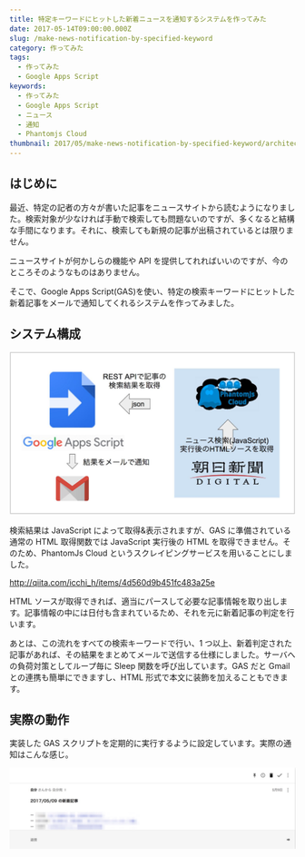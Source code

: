 ```yaml
---
title: 特定キーワードにヒットした新着ニュースを通知するシステムを作ってみた
date: 2017-05-14T09:00:00.000Z
slug: /make-news-notification-by-specified-keyword
category: 作ってみた
tags:
  - 作ってみた
  - Google Apps Script
keywords:
  - 作ってみた
  - Google Apps Script
  - ニュース
  - 通知
  - Phantomjs Cloud
thumbnail: 2017/05/make-news-notification-by-specified-keyword/architecture.jpg
---
```


## はじめに

最近、特定の記者の方々が書いた記事をニュースサイトから読むようになりました。検索対象が少なければ手動で検索しても問題ないのですが、多くなると結構な手間になります。それに、検索しても新規の記事が出稿されているとは限りません。

ニュースサイトが何かしらの機能や API を提供してれればいいのですが、今のところそのようなものはありません。

そこで、Google Apps Script(GAS)を使い、特定の検索キーワードにヒットした新着記事をメールで通知してくれるシステムを作ってみました。

## システム構成

![](./architecture.jpg)

検索結果は JavaScript によって取得&表示されますが、GAS に準備されている通常の HTML 取得関数では JavaScript 実行後の HTML を取得できません。そのため、PhantomJs Cloud というスクレイピングサービスを用いることにしました。

<http://qiita.com/icchi_h/items/4d560d9b451fc483a25e>

HTML ソースが取得できれば、適当にパースして必要な記事情報を取り出します。記事情報の中には日付も含まれているため、それを元に新着記事の判定を行います。

あとは、この流れをすべての検索キーワードで行い、1 つ以上、新着判定された記事があれば、その結果をまとめてメールで送信する仕様にしました。サーバへの負荷対策としてループ毎に Sleep 関数を呼び出しています。GAS だと Gmail との連携も簡単にできますし、HTML 形式で本文に装飾を加えることもできます。

## 実際の動作

実装した GAS スクリプトを定期的に実行するように設定しています。実際の通知はこんな感じ。

![demo](./demo.jpg)

